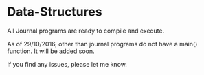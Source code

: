 # Data-Structures
All Journal programs are ready to compile and execute.

As of 29/10/2016, other than journal programs do not have a main() function. It will be added soon.

If you find any issues, please let me know.
